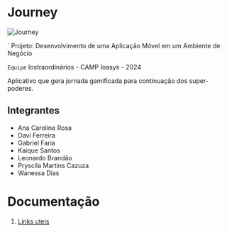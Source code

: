 # Journey

![Journey]( )



` Projeto: Desenvolvimento de uma Aplicação Móvel em um Ambiente de Negócio

`Equipe` Iostraordinários - CAMP Ioasys - 2024

Aplicativo que gera jornada gamificada para continuação dos super-poderes. 

## Integrantes

* Ana Caroline Rosa
* Davi Ferreira
* Gabriel Faria
* Kaique Santos
* Leonardo Brandão
* Pryscila Martins Cazuza
* Wanessa Dias

#


# Documentação

<ol>
<li><a href="https://github.com/daviferreiradev/ioasys-journey/blob/main/Links%20documenta%C3%A7%C3%A3o/.links">Links uteis</a></li>
</ol>

